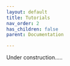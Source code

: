 ```yaml
---
layout: default
title: Tutorials
nav_order: 2
has_children: false
parent: Documentation

---
```


Under construction.....